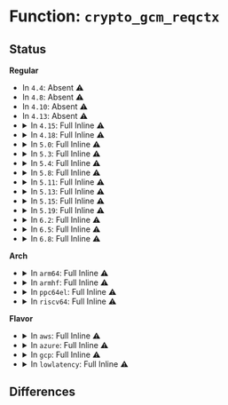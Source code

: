 # Function: <code>crypto_gcm_reqctx</code>

## Status
<b>Regular</b>
<ul>
<li>
In <code>4.4</code>: Absent ⚠️
</li>
<li>
In <code>4.8</code>: Absent ⚠️
</li>
<li>
In <code>4.10</code>: Absent ⚠️
</li>
<li>
In <code>4.13</code>: Absent ⚠️
</li>
<li>
<details>
<summary>In <code>4.15</code>: Full Inline ⚠️</summary>

**Collision:** Unique Static

**Inline:** Full

**Transformation:** False

**Instances:**

```
In crypto/gcm.c (ffffffff8143a21f)
Location: crypto/gcm.c:88
Inline: True
Inline callers:
  - crypto/gcm.c:crypto_gcm_decrypt
  - crypto/gcm.c:gcm_dec_hash_continue
  - crypto/gcm.c:crypto_gcm_verify
  - crypto/gcm.c:crypto_gcm_encrypt
  - crypto/gcm.c:crypto_gcm_encrypt
  - crypto/gcm.c:gcm_encrypt_continue
  - crypto/gcm.c:gcm_enc_copy_hash
  - crypto/gcm.c:gcm_hash
  - crypto/gcm.c:gcm_hash_init_continue
  - crypto/gcm.c:gcm_hash_assoc_continue
  - crypto/gcm.c:gcm_hash_assoc_remain_continue
  - crypto/gcm.c:gcm_hash_crypt_continue
  - crypto/gcm.c:gcm_hash_crypt_remain_continue
  - crypto/gcm.c:gcm_hash_crypt_remain_continue
  - crypto/gcm.c:gcm_hash_len_done
  - crypto/gcm.c:crypto_gcm_init_common
```
</details>
</li>
<li>
<details>
<summary>In <code>4.18</code>: Full Inline ⚠️</summary>

**Collision:** Unique Static

**Inline:** Full

**Transformation:** False

**Instances:**

```
In crypto/gcm.c (ffffffff8146c364)
Location: crypto/gcm.c:88
Inline: True
Inline callers:
  - crypto/gcm.c:crypto_gcm_decrypt
  - crypto/gcm.c:gcm_dec_hash_continue
  - crypto/gcm.c:gcm_dec_hash_continue
  - crypto/gcm.c:crypto_gcm_verify
  - crypto/gcm.c:crypto_gcm_encrypt
  - crypto/gcm.c:crypto_gcm_encrypt
  - crypto/gcm.c:gcm_encrypt_continue
  - crypto/gcm.c:gcm_enc_copy_hash
  - crypto/gcm.c:gcm_hash
  - crypto/gcm.c:gcm_hash_init_continue
  - crypto/gcm.c:gcm_hash_assoc_continue
  - crypto/gcm.c:gcm_hash_assoc_remain_continue
  - crypto/gcm.c:gcm_hash_assoc_remain_continue
  - crypto/gcm.c:gcm_hash_crypt_continue
  - crypto/gcm.c:gcm_hash_crypt_continue
  - crypto/gcm.c:gcm_hash_len_done
  - crypto/gcm.c:crypto_gcm_init_common
```
</details>
</li>
<li>
<details>
<summary>In <code>5.0</code>: Full Inline ⚠️</summary>

**Collision:** Unique Static

**Inline:** Full

**Transformation:** False

**Instances:**

```
In crypto/gcm.c (ffffffff8148a6e4)
Location: crypto/gcm.c:88
Inline: True
Inline callers:
  - crypto/gcm.c:crypto_gcm_decrypt
  - crypto/gcm.c:gcm_dec_hash_continue
  - crypto/gcm.c:gcm_dec_hash_continue
  - crypto/gcm.c:crypto_gcm_verify
  - crypto/gcm.c:crypto_gcm_encrypt
  - crypto/gcm.c:crypto_gcm_encrypt
  - crypto/gcm.c:gcm_encrypt_continue
  - crypto/gcm.c:gcm_enc_copy_hash
  - crypto/gcm.c:gcm_hash
  - crypto/gcm.c:gcm_hash_assoc_remain_continue
  - crypto/gcm.c:gcm_hash_crypt_continue
  - crypto/gcm.c:gcm_hash_len_done
  - crypto/gcm.c:gcm_hash_update
  - crypto/gcm.c:crypto_gcm_init_common
```
</details>
</li>
<li>
<details>
<summary>In <code>5.3</code>: Full Inline ⚠️</summary>

**Collision:** Unique Static

**Inline:** Full

**Transformation:** False

**Instances:**

```
In crypto/gcm.c (ffffffff814b7e17)
Location: crypto/gcm.c:85
Inline: True
Inline callers:
  - crypto/gcm.c:crypto_gcm_decrypt
  - crypto/gcm.c:gcm_dec_hash_continue
  - crypto/gcm.c:gcm_dec_hash_continue
  - crypto/gcm.c:crypto_gcm_verify
  - crypto/gcm.c:crypto_gcm_encrypt
  - crypto/gcm.c:crypto_gcm_encrypt
  - crypto/gcm.c:gcm_encrypt_continue
  - crypto/gcm.c:gcm_enc_copy_hash
  - crypto/gcm.c:gcm_hash
  - crypto/gcm.c:gcm_hash_assoc_remain_continue
  - crypto/gcm.c:gcm_hash_crypt_continue
  - crypto/gcm.c:gcm_hash_len_done
  - crypto/gcm.c:gcm_hash_update
  - crypto/gcm.c:crypto_gcm_init_common
```
</details>
</li>
<li>
<details>
<summary>In <code>5.4</code>: Full Inline ⚠️</summary>

**Collision:** Unique Static

**Inline:** Full

**Transformation:** False

**Instances:**

```
In crypto/gcm.c (ffffffff814d1037)
Location: crypto/gcm.c:85
Inline: True
Inline callers:
  - crypto/gcm.c:crypto_gcm_decrypt
  - crypto/gcm.c:gcm_dec_hash_continue
  - crypto/gcm.c:gcm_dec_hash_continue
  - crypto/gcm.c:crypto_gcm_verify
  - crypto/gcm.c:crypto_gcm_encrypt
  - crypto/gcm.c:crypto_gcm_encrypt
  - crypto/gcm.c:gcm_encrypt_continue
  - crypto/gcm.c:gcm_enc_copy_hash
  - crypto/gcm.c:gcm_hash
  - crypto/gcm.c:gcm_hash_assoc_remain_continue
  - crypto/gcm.c:gcm_hash_crypt_continue
  - crypto/gcm.c:gcm_hash_len_done
  - crypto/gcm.c:gcm_hash_update
  - crypto/gcm.c:crypto_gcm_init_common
```
</details>
</li>
<li>
<details>
<summary>In <code>5.8</code>: Full Inline ⚠️</summary>

**Collision:** Unique Static

**Inline:** Full

**Transformation:** False

**Instances:**

```
In crypto/gcm.c (ffffffff81530087)
Location: crypto/gcm.c:84
Inline: True
Inline callers:
  - crypto/gcm.c:crypto_gcm_decrypt
  - crypto/gcm.c:gcm_dec_hash_continue
  - crypto/gcm.c:gcm_dec_hash_continue
  - crypto/gcm.c:crypto_gcm_verify
  - crypto/gcm.c:crypto_gcm_encrypt
  - crypto/gcm.c:crypto_gcm_encrypt
  - crypto/gcm.c:gcm_encrypt_continue
  - crypto/gcm.c:gcm_enc_copy_hash
  - crypto/gcm.c:gcm_hash
  - crypto/gcm.c:gcm_hash_assoc_remain_continue
  - crypto/gcm.c:gcm_hash_crypt_continue
  - crypto/gcm.c:gcm_hash_crypt_remain_continue
  - crypto/gcm.c:gcm_hash_len_done
  - crypto/gcm.c:gcm_hash_len
  - crypto/gcm.c:gcm_hash_update
  - crypto/gcm.c:crypto_gcm_init_common
```
</details>
</li>
<li>
<details>
<summary>In <code>5.11</code>: Full Inline ⚠️</summary>

**Collision:** Unique Static

**Inline:** Full

**Transformation:** False

**Instances:**

```
In crypto/gcm.c (ffffffff8154cc67)
Location: crypto/gcm.c:84
Inline: True
Inline callers:
  - crypto/gcm.c:crypto_gcm_decrypt
  - crypto/gcm.c:gcm_dec_hash_continue
  - crypto/gcm.c:gcm_dec_hash_continue
  - crypto/gcm.c:crypto_gcm_verify
  - crypto/gcm.c:crypto_gcm_encrypt
  - crypto/gcm.c:crypto_gcm_encrypt
  - crypto/gcm.c:gcm_encrypt_continue
  - crypto/gcm.c:gcm_enc_copy_hash
  - crypto/gcm.c:gcm_hash
  - crypto/gcm.c:gcm_hash_assoc_remain_continue
  - crypto/gcm.c:gcm_hash_crypt_continue
  - crypto/gcm.c:gcm_hash_crypt_remain_continue
  - crypto/gcm.c:gcm_hash_len_done
  - crypto/gcm.c:gcm_hash_len
  - crypto/gcm.c:gcm_hash_update
  - crypto/gcm.c:crypto_gcm_init_common
```
</details>
</li>
<li>
<details>
<summary>In <code>5.13</code>: Full Inline ⚠️</summary>

**Collision:** Unique Static

**Inline:** Full

**Transformation:** False

**Instances:**

```
In crypto/gcm.c (ffffffff81555737)
Location: crypto/gcm.c:84
Inline: True
Inline callers:
  - crypto/gcm.c:crypto_gcm_decrypt
  - crypto/gcm.c:gcm_dec_hash_continue
  - crypto/gcm.c:gcm_dec_hash_continue
  - crypto/gcm.c:crypto_gcm_verify
  - crypto/gcm.c:crypto_gcm_encrypt
  - crypto/gcm.c:crypto_gcm_encrypt
  - crypto/gcm.c:gcm_encrypt_continue
  - crypto/gcm.c:gcm_enc_copy_hash
  - crypto/gcm.c:gcm_hash
  - crypto/gcm.c:gcm_hash_assoc_remain_continue
  - crypto/gcm.c:gcm_hash_crypt_continue
  - crypto/gcm.c:gcm_hash_crypt_remain_continue
  - crypto/gcm.c:gcm_hash_crypt_remain_continue
  - crypto/gcm.c:gcm_hash_len_done
  - crypto/gcm.c:gcm_hash_update
  - crypto/gcm.c:crypto_gcm_init_common
```
</details>
</li>
<li>
<details>
<summary>In <code>5.15</code>: Full Inline ⚠️</summary>

**Collision:** Unique Static

**Inline:** Full

**Transformation:** False

**Instances:**

```
In crypto/gcm.c (ffffffff815b6767)
Location: crypto/gcm.c:84
Inline: True
Inline callers:
  - crypto/gcm.c:crypto_gcm_decrypt
  - crypto/gcm.c:gcm_dec_hash_continue
  - crypto/gcm.c:gcm_dec_hash_continue
  - crypto/gcm.c:crypto_gcm_verify
  - crypto/gcm.c:crypto_gcm_encrypt
  - crypto/gcm.c:crypto_gcm_encrypt
  - crypto/gcm.c:gcm_encrypt_continue
  - crypto/gcm.c:gcm_enc_copy_hash
  - crypto/gcm.c:gcm_hash
  - crypto/gcm.c:gcm_hash_assoc_remain_continue
  - crypto/gcm.c:gcm_hash_crypt_continue
  - crypto/gcm.c:gcm_hash_crypt_remain_continue
  - crypto/gcm.c:gcm_hash_crypt_remain_continue
  - crypto/gcm.c:gcm_hash_len_done
  - crypto/gcm.c:gcm_hash_update
  - crypto/gcm.c:crypto_gcm_init_common
```
</details>
</li>
<li>
<details>
<summary>In <code>5.19</code>: Full Inline ⚠️</summary>

**Collision:** Unique Static

**Inline:** Full

**Transformation:** False

**Instances:**

```
In crypto/gcm.c (ffffffff8165fa54)
Location: crypto/gcm.c:84
Inline: True
Inline callers:
  - crypto/gcm.c:crypto_gcm_decrypt
  - crypto/gcm.c:gcm_dec_hash_continue
  - crypto/gcm.c:crypto_gcm_verify
  - crypto/gcm.c:crypto_gcm_encrypt
  - crypto/gcm.c:crypto_gcm_encrypt
  - crypto/gcm.c:gcm_encrypt_continue
  - crypto/gcm.c:gcm_enc_copy_hash
  - crypto/gcm.c:gcm_hash
  - crypto/gcm.c:gcm_hash_assoc_remain_continue
  - crypto/gcm.c:gcm_hash_crypt_continue
  - crypto/gcm.c:gcm_hash_crypt_remain_continue
  - crypto/gcm.c:gcm_hash_crypt_remain_continue
  - crypto/gcm.c:gcm_hash_len_done
  - crypto/gcm.c:gcm_hash_update
  - crypto/gcm.c:crypto_gcm_init_common
```
</details>
</li>
<li>
<details>
<summary>In <code>6.2</code>: Full Inline ⚠️</summary>

**Collision:** Unique Static

**Inline:** Full

**Transformation:** False

**Instances:**

```
In crypto/gcm.c (ffffffff817198c4)
Location: crypto/gcm.c:84
Inline: True
Inline callers:
  - crypto/gcm.c:crypto_gcm_decrypt
  - crypto/gcm.c:gcm_dec_hash_continue
  - crypto/gcm.c:crypto_gcm_verify
  - crypto/gcm.c:crypto_gcm_encrypt
  - crypto/gcm.c:crypto_gcm_encrypt
  - crypto/gcm.c:gcm_encrypt_continue
  - crypto/gcm.c:gcm_enc_copy_hash
  - crypto/gcm.c:gcm_hash
  - crypto/gcm.c:gcm_hash_assoc_remain_continue
  - crypto/gcm.c:gcm_hash_crypt_continue
  - crypto/gcm.c:gcm_hash_crypt_remain_continue
  - crypto/gcm.c:gcm_hash_crypt_remain_continue
  - crypto/gcm.c:gcm_hash_len_done
  - crypto/gcm.c:gcm_hash_update
  - crypto/gcm.c:crypto_gcm_init_common
```
</details>
</li>
<li>
<details>
<summary>In <code>6.5</code>: Full Inline ⚠️</summary>

**Collision:** Unique Static

**Inline:** Full

**Transformation:** False

**Instances:**

```
In crypto/gcm.c (ffffffff81755254)
Location: crypto/gcm.c:84
Inline: True
Inline callers:
  - crypto/gcm.c:crypto_gcm_decrypt
  - crypto/gcm.c:gcm_dec_hash_continue
  - crypto/gcm.c:crypto_gcm_verify
  - crypto/gcm.c:crypto_gcm_encrypt
  - crypto/gcm.c:crypto_gcm_encrypt
  - crypto/gcm.c:gcm_encrypt_continue
  - crypto/gcm.c:gcm_enc_copy_hash
  - crypto/gcm.c:gcm_hash
  - crypto/gcm.c:gcm_hash_assoc_remain_continue
  - crypto/gcm.c:gcm_hash_crypt_continue
  - crypto/gcm.c:gcm_hash_crypt_remain_continue
  - crypto/gcm.c:gcm_hash_len_done
  - crypto/gcm.c:gcm_hash_len
  - crypto/gcm.c:gcm_hash_update
  - crypto/gcm.c:crypto_gcm_init_common
```
</details>
</li>
<li>
<details>
<summary>In <code>6.8</code>: Full Inline ⚠️</summary>

**Collision:** Unique Static

**Inline:** Full

**Transformation:** False

**Instances:**

```
In crypto/gcm.c (ffffffff81797214)
Location: crypto/gcm.c:84
Inline: True
Inline callers:
  - crypto/gcm.c:crypto_gcm_decrypt
  - crypto/gcm.c:gcm_dec_hash_continue
  - crypto/gcm.c:crypto_gcm_verify
  - crypto/gcm.c:crypto_gcm_encrypt
  - crypto/gcm.c:crypto_gcm_encrypt
  - crypto/gcm.c:gcm_encrypt_continue
  - crypto/gcm.c:gcm_enc_copy_hash
  - crypto/gcm.c:gcm_hash
  - crypto/gcm.c:gcm_hash_init_continue
  - crypto/gcm.c:gcm_hash_assoc_continue
  - crypto/gcm.c:gcm_hash_assoc_remain_continue
  - crypto/gcm.c:gcm_hash_crypt_continue
  - crypto/gcm.c:gcm_hash_crypt_remain_continue
  - crypto/gcm.c:gcm_hash_len_done
  - crypto/gcm.c:gcm_hash_len
  - crypto/gcm.c:crypto_gcm_init_common
```
</details>
</li>
</ul>
<b>Arch</b>
<ul>
<li>
<details>
<summary>In <code>arm64</code>: Full Inline ⚠️</summary>

**Collision:** Unique Static

**Inline:** Full

**Transformation:** False

**Instances:**

```
In crypto/gcm.c (ffff8000105cd2d0)
Location: crypto/gcm.c:85
Inline: True
Inline callers:
  - crypto/gcm.c:crypto_gcm_decrypt
  - crypto/gcm.c:gcm_dec_hash_continue
  - crypto/gcm.c:gcm_dec_hash_continue
  - crypto/gcm.c:crypto_gcm_verify
  - crypto/gcm.c:crypto_gcm_encrypt
  - crypto/gcm.c:crypto_gcm_encrypt
  - crypto/gcm.c:gcm_encrypt_continue
  - crypto/gcm.c:gcm_enc_copy_hash
  - crypto/gcm.c:gcm_hash
  - crypto/gcm.c:gcm_hash_assoc_remain_continue
  - crypto/gcm.c:gcm_hash_crypt_continue
  - crypto/gcm.c:gcm_hash_len_done
  - crypto/gcm.c:gcm_hash_update
  - crypto/gcm.c:crypto_gcm_init_common
```
</details>
</li>
<li>
<details>
<summary>In <code>armhf</code>: Full Inline ⚠️</summary>

**Collision:** Unique Static

**Inline:** Full

**Transformation:** False

**Instances:**

```
In crypto/gcm.c (c077ab7c)
Location: crypto/gcm.c:85
Inline: True
Inline callers:
  - crypto/gcm.c:crypto_gcm_decrypt
  - crypto/gcm.c:gcm_dec_hash_continue
  - crypto/gcm.c:gcm_dec_hash_continue
  - crypto/gcm.c:crypto_gcm_verify
  - crypto/gcm.c:crypto_gcm_encrypt
  - crypto/gcm.c:crypto_gcm_encrypt
  - crypto/gcm.c:gcm_encrypt_continue
  - crypto/gcm.c:gcm_enc_copy_hash
  - crypto/gcm.c:gcm_hash
  - crypto/gcm.c:gcm_hash_assoc_remain_continue
  - crypto/gcm.c:gcm_hash_crypt_continue
  - crypto/gcm.c:gcm_hash_len_done
  - crypto/gcm.c:gcm_hash_update
  - crypto/gcm.c:crypto_gcm_init_common
```
</details>
</li>
<li>
<details>
<summary>In <code>ppc64el</code>: Full Inline ⚠️</summary>

**Collision:** Unique Static

**Inline:** Full

**Transformation:** False

**Instances:**

```
In crypto/gcm.c (c00000000075827c)
Location: crypto/gcm.c:85
Inline: True
Inline callers:
  - crypto/gcm.c:crypto_gcm_decrypt
  - crypto/gcm.c:gcm_dec_hash_continue
  - crypto/gcm.c:gcm_dec_hash_continue
  - crypto/gcm.c:crypto_gcm_verify
  - crypto/gcm.c:crypto_gcm_encrypt
  - crypto/gcm.c:crypto_gcm_encrypt
  - crypto/gcm.c:gcm_encrypt_continue
  - crypto/gcm.c:gcm_enc_copy_hash
  - crypto/gcm.c:gcm_hash
  - crypto/gcm.c:gcm_hash_assoc_remain_continue
  - crypto/gcm.c:gcm_hash_crypt_continue
  - crypto/gcm.c:gcm_hash_len_done
  - crypto/gcm.c:gcm_hash_update
  - crypto/gcm.c:crypto_gcm_init_common
```
</details>
</li>
<li>
<details>
<summary>In <code>riscv64</code>: Full Inline ⚠️</summary>

**Collision:** Unique Static

**Inline:** Full

**Transformation:** False

**Instances:**

```
In crypto/gcm.c (ffffffe000410b78)
Location: crypto/gcm.c:85
Inline: True
Inline callers:
  - crypto/gcm.c:crypto_gcm_decrypt
  - crypto/gcm.c:gcm_dec_hash_continue
  - crypto/gcm.c:gcm_dec_hash_continue
  - crypto/gcm.c:crypto_gcm_verify
  - crypto/gcm.c:crypto_gcm_encrypt
  - crypto/gcm.c:crypto_gcm_encrypt
  - crypto/gcm.c:gcm_encrypt_continue
  - crypto/gcm.c:gcm_enc_copy_hash
  - crypto/gcm.c:gcm_hash
  - crypto/gcm.c:gcm_hash_assoc_remain_continue
  - crypto/gcm.c:gcm_hash_crypt_continue
  - crypto/gcm.c:gcm_hash_len_done
  - crypto/gcm.c:gcm_hash_update
  - crypto/gcm.c:crypto_gcm_init_common
```
</details>
</li>
</ul>
<b>Flavor</b>
<ul>
<li>
<details>
<summary>In <code>aws</code>: Full Inline ⚠️</summary>

**Collision:** Unique Static

**Inline:** Full

**Transformation:** False

**Instances:**

```
In crypto/gcm.c (ffffffff814c9617)
Location: crypto/gcm.c:85
Inline: True
Inline callers:
  - crypto/gcm.c:crypto_gcm_decrypt
  - crypto/gcm.c:gcm_dec_hash_continue
  - crypto/gcm.c:gcm_dec_hash_continue
  - crypto/gcm.c:crypto_gcm_verify
  - crypto/gcm.c:crypto_gcm_encrypt
  - crypto/gcm.c:crypto_gcm_encrypt
  - crypto/gcm.c:gcm_encrypt_continue
  - crypto/gcm.c:gcm_enc_copy_hash
  - crypto/gcm.c:gcm_hash
  - crypto/gcm.c:gcm_hash_assoc_remain_continue
  - crypto/gcm.c:gcm_hash_crypt_continue
  - crypto/gcm.c:gcm_hash_len_done
  - crypto/gcm.c:gcm_hash_update
  - crypto/gcm.c:crypto_gcm_init_common
```
</details>
</li>
<li>
<details>
<summary>In <code>azure</code>: Full Inline ⚠️</summary>

**Collision:** Unique Static

**Inline:** Full

**Transformation:** False

**Instances:**

```
In crypto/gcm.c (ffffffff814ba037)
Location: crypto/gcm.c:85
Inline: True
Inline callers:
  - crypto/gcm.c:crypto_gcm_decrypt
  - crypto/gcm.c:gcm_dec_hash_continue
  - crypto/gcm.c:gcm_dec_hash_continue
  - crypto/gcm.c:crypto_gcm_verify
  - crypto/gcm.c:crypto_gcm_encrypt
  - crypto/gcm.c:crypto_gcm_encrypt
  - crypto/gcm.c:gcm_encrypt_continue
  - crypto/gcm.c:gcm_enc_copy_hash
  - crypto/gcm.c:gcm_hash
  - crypto/gcm.c:gcm_hash_assoc_remain_continue
  - crypto/gcm.c:gcm_hash_crypt_continue
  - crypto/gcm.c:gcm_hash_len_done
  - crypto/gcm.c:gcm_hash_update
  - crypto/gcm.c:crypto_gcm_init_common
```
</details>
</li>
<li>
<details>
<summary>In <code>gcp</code>: Full Inline ⚠️</summary>

**Collision:** Unique Static

**Inline:** Full

**Transformation:** False

**Instances:**

```
In crypto/gcm.c (ffffffff814c56a7)
Location: crypto/gcm.c:85
Inline: True
Inline callers:
  - crypto/gcm.c:crypto_gcm_decrypt
  - crypto/gcm.c:gcm_dec_hash_continue
  - crypto/gcm.c:gcm_dec_hash_continue
  - crypto/gcm.c:crypto_gcm_verify
  - crypto/gcm.c:crypto_gcm_encrypt
  - crypto/gcm.c:crypto_gcm_encrypt
  - crypto/gcm.c:gcm_encrypt_continue
  - crypto/gcm.c:gcm_enc_copy_hash
  - crypto/gcm.c:gcm_hash
  - crypto/gcm.c:gcm_hash_assoc_remain_continue
  - crypto/gcm.c:gcm_hash_crypt_continue
  - crypto/gcm.c:gcm_hash_len_done
  - crypto/gcm.c:gcm_hash_update
  - crypto/gcm.c:crypto_gcm_init_common
```
</details>
</li>
<li>
<details>
<summary>In <code>lowlatency</code>: Full Inline ⚠️</summary>

**Collision:** Unique Static

**Inline:** Full

**Transformation:** False

**Instances:**

```
In crypto/gcm.c (ffffffff814de177)
Location: crypto/gcm.c:85
Inline: True
Inline callers:
  - crypto/gcm.c:crypto_gcm_decrypt
  - crypto/gcm.c:gcm_dec_hash_continue
  - crypto/gcm.c:gcm_dec_hash_continue
  - crypto/gcm.c:crypto_gcm_verify
  - crypto/gcm.c:crypto_gcm_encrypt
  - crypto/gcm.c:crypto_gcm_encrypt
  - crypto/gcm.c:gcm_encrypt_continue
  - crypto/gcm.c:gcm_enc_copy_hash
  - crypto/gcm.c:gcm_hash
  - crypto/gcm.c:gcm_hash_assoc_remain_continue
  - crypto/gcm.c:gcm_hash_crypt_continue
  - crypto/gcm.c:gcm_hash_len_done
  - crypto/gcm.c:gcm_hash_update
  - crypto/gcm.c:crypto_gcm_init_common
```
</details>
</li>
</ul>

## Differences
